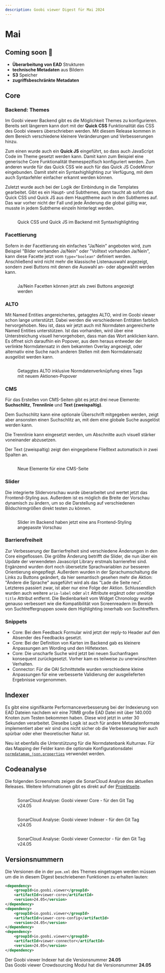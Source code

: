 ```yaml
---
description: Goobi viewer Digest für Mai 2024
---
```


# Mai

## Coming soon :rocket:

* **Überarbeitung von EAD** Strukturen
* **technische Metadaten** aus Bildern
* **S3** Speicher
* **zugriffsbeschränkte Metadaten**

## Core

### Backend: Themes

Im Goobi viewer Backend gibt es die Möglichkeit Themes zu konfigurieren. Bereits seit längerem kann dort mit der **Quick CSS** Funktionalität das CSS des Goobi viewers überschrieben werden. Mit diesem Release kommen in dem Bereich verschiedene kleinere Veränderungen und Verbesserungen hinzu.

Zum einen wurde auch ein **Quick JS** eingeführt, so dass auch JavaScript Code im Theme gesetzt werden kann. Damit kann zum Beispiel eine generische Core Funktionalität themespezifisch konfiguriert werden. Zum anderen wurde für das Quick CSS wie auch für das Quick JS CodeMirror eingebunden. Damit steht ein Syntaxhighlighting zur Verfügung, mit dem auch Syntaxfehler einfacher erkannt werden können.

Zuletzt wurde auch bei der Logik der Einbindung in die Templates gearbeitet. Gibt es ein Haupt- und Subthemes, dann taucht ab sofort das Quick CSS und Quick JS aus dem Haupttheme auch in den Subthemes auf. Das war vorher nicht der Fall und jede Änderung die global gültig war, musste in jedem Subtheme einzeln hinterlegt werden.

<figure><img src="../.gitbook/assets/24.05_DE_codemirror-backend.png" alt=""><figcaption><p>Quick CSS und Quick JS im Backend mit Syntaxhighlighting</p></figcaption></figure>

### Facettierung

Sofern in der Facettierung ein einfaches "Ja/Nein" angeboten wird, zum Beispiel "Bilder vorhanden Ja/Nein" oder "Volltext vorhanden Ja/Nein", kann diese Facette jetzt vom `type="boolean"` definiert werden. Anschließend wird nicht mehr die klassische Listenauswahl angezeigt, sondern zwei Buttons mit denen die Auswahl an- oder abgewählt werden kann.

<figure><img src="../.gitbook/assets/24.05_DE_boolean-facet.png" alt=""><figcaption><p>Ja/Nein Facetten können jetzt als zwei Buttons angezeigt werden</p></figcaption></figure>

### ALTO

Mit Named Entities angereichertes, getaggtes ALTO, wird im Goobi viewer schon lange unterstützt. Dabei werden die verschiedenen Entitäten farblich hervorgehoben. Neu ist, dass wir jetzt auch mit Normdaten angereicherte Named Entities unterstützen. Ist das vorhanden, wird über eine Unterstreichung visuell hervorgehoben, dass man das Wort anklicken kann. Es öffnet sich daraufhin ein Popover, aus dem heraus entweder der verlinkte Normdatensatz in dem bekannten Overlay angezeigt, oder alternativ eine Suche nach anderen Stellen mit dem Normdatensatz ausgelöst werden kann.

<figure><img src="../.gitbook/assets/24.05_DE_tagged-alto.png" alt=""><figcaption><p>Getaggtes ALTO inklusive Normdatenverknüpfung eines Tags mit neuem Aktionen-Popover</p></figcaption></figure>

### CMS

Für das Erstellen von CMS-Seiten gibt es jetzt drei neue Elemente: **Suchschlitz**, **Trennlinie** und **Text (zweispaltig)**.

Dem Suchschlitz kann eine optionale Überschrift mitgegeben werden, zeigt aber ansonsten einen Suchschlitz an, mit dem eine globale Suche ausgelöst werden kann.

Die Trennlinie kann eingesetzt werden, um Abschnitte auch visuell stärker voneinander abzusetzen.

Der Text (zweispaltig) zeigt den eingegebene Fließtext automatisch in zwei Spalten an.

<figure><img src="../.gitbook/assets/24.05_DE_cms-elements.png" alt=""><figcaption><p>Neue Elemente für eine CMS-Seite</p></figcaption></figure>

### Slider

Die integrierte Slidervorschau wurde überarbeitet und wertet jetzt das Frontend-Styling aus. Außerdem ist es möglich die Breite der Vorschau dynamisch zu ändern, um so die Darstellung auf verschiedenen Bildschirmgrößen direkt testen zu können.

<figure><img src="../.gitbook/assets/24.05_DE_slider-preview.png" alt=""><figcaption><p>Slider im Backend haben jetzt eine ans Frontend-Styling angepasste Vorschau</p></figcaption></figure>

### Barrierefreiheit

Zur Verbesserung der Barrierfreiheit sind verschiedene Änderungen in den Core eingeflossen. Die größte Änderung betrifft die Slider, die nun über ein Update der verwendeten Javascript Library erstmals barrierefrei sind. Ergänzend wurden dort noch übersetzte Sprachvariablen zur besseren Orientierung eingepflegt. Außerdem wurden in der Sprachumschaltung die Links zu Buttons geändert, da hier semantisch gesehen mehr die Aktion: "Ändere die Sprache" ausgeführt wird als das "Lade die Seite neu". Letzteres passiert zwar, ist aber nur eine Folge der Aktion. Schlussendlich wurden auch weitere `aria-label` oder `alt` Attribute ergänzt oder unnötige `title` Attribut entfernt. Die Bedienbarkeit vom Widget Chronology wurde genauso verbessert wie die Kompatibilität von Screenreadern im Bereich von Suchtreffergruppen sowie dem Highlighting innerhalb von Suchtreffern.

### Snippets

* Core: Bei dem Feedback Formular wird jetzt der reply-to Header auf den Absender des Feedbacks gesetzt.
* Core: Bei der Definition von Karten im Backend gab es kleinere Anpassungen am Wording und den Hilfetexten.
* Core: Die unscharfe Suche wird jetzt bei neuen Suchanfragen konsequent zurückgesetzt. Vorher kam es teilweise zu unerwünschten Verhalten.
* Connector: Für die OAI Schnittstelle wurden verschiedene kleine Anpassungen für eine verbesserte Validierung der ausgelieferten Ergebnisse vorgenommen.

## Indexer

Es gibt eine signifikante Performanceverbesserung bei der Indexierung von EAD Dateien nachdem wir eine 70MB große EAD Datei mit über 140.000 Knoten zum Testen bekommen haben. Diese wird jetzt in unter 30 Sekunden verarbeitet. Dieselbe Logik ist auch für andere Metadatenformate implementiert aber wir sind uns nicht sicher ob die Verbesserung hier auch spürbar oder eher theoretischer Natur ist.

Neu ist ebenfalls die Unterstützung für die Normdatenbank Kulturnav. Für das Mapping der Felder kann die optionale Konfigurationsdatei [`normdatamap_json.properties`](https://github.com/intranda/goobi-viewer-core-config/blob/develop/goobi-viewer-core-config/src/main/resources/install/normdatamap\_json.properties) verwendet werden.

## Codeanalyse

Die folgenden Screenshots zeigen die SonarCloud Analyse des aktuellen Releases. Weitere Informationen gibt es direkt auf der [Projektseite](https://sonarcloud.io/organizations/intranda/projects).

<figure><img src="../.gitbook/assets/24.05_sonar-core.png" alt=""><figcaption><p>SonarCloud Analyse: Goobi viewer Core - für den Git Tag v24.05</p></figcaption></figure>

<figure><img src="../.gitbook/assets/24.05_sonar-indexer.png" alt=""><figcaption><p>SonarCloud Analyse: Goobi viewer Indexer - für den Git Tag v24.05</p></figcaption></figure>

<figure><img src="../.gitbook/assets/24.05_sonar-connector.png" alt=""><figcaption><p>SonarCloud Analyse: Goobi viewer Connector - für den Git Tag v24.05</p></figcaption></figure>

## Versionsnummern

Die Versionen die in der `pom.xml` des Themes eingetragen werden müssen um die in diesem Digest beschriebenen Funktionen zu erhalten lauten:

```xml
<dependency>
    <groupId>io.goobi.viewer</groupId>
    <artifactId>viewer-core</artifactId>
    <version>24.05</version>
</dependency>
<dependency>
    <groupId>io.goobi.viewer</groupId>
    <artifactId>viewer-core-config</artifactId>
    <version>24.05</version>
</dependency>
<dependency>
    <groupId>io.goobi.viewer</groupId>
    <artifactId>viewer-connector</artifactId>
    <version>24.05</version>
</dependency>
```

Der Goobi viewer Indexer hat die Versionsnummer **24.05**\
Das Goobi viewer Crowdsourcing Modul hat die Versionsnummer **24.05**
